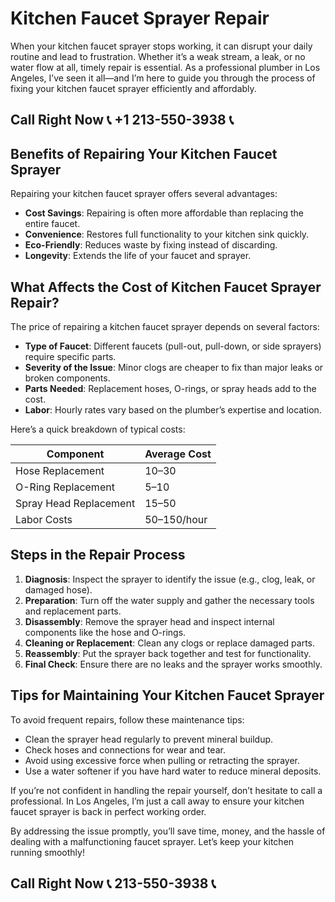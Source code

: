 # Kitchen Faucet Sprayer Repair

When your kitchen faucet sprayer stops working, it can disrupt your daily routine and lead to frustration. Whether it’s a weak stream, a leak, or no water flow at all, timely repair is essential. As a professional plumber in Los Angeles, I’ve seen it all—and I’m here to guide you through the process of fixing your kitchen faucet sprayer efficiently and affordably.

## Call Right Now 📞 +1 213-550-3938 📞

## Benefits of Repairing Your Kitchen Faucet Sprayer

Repairing your kitchen faucet sprayer offers several advantages:  
- **Cost Savings**: Repairing is often more affordable than replacing the entire faucet.  
- **Convenience**: Restores full functionality to your kitchen sink quickly.  
- **Eco-Friendly**: Reduces waste by fixing instead of discarding.  
- **Longevity**: Extends the life of your faucet and sprayer.  

## What Affects the Cost of Kitchen Faucet Sprayer Repair?

The price of repairing a kitchen faucet sprayer depends on several factors:  
- **Type of Faucet**: Different faucets (pull-out, pull-down, or side sprayers) require specific parts.  
- **Severity of the Issue**: Minor clogs are cheaper to fix than major leaks or broken components.  
- **Parts Needed**: Replacement hoses, O-rings, or spray heads add to the cost.  
- **Labor**: Hourly rates vary based on the plumber’s expertise and location.  

Here’s a quick breakdown of typical costs:  

| **Component**         | **Average Cost** |  
|------------------------|------------------|  
| Hose Replacement       | $10–$30         |  
| O-Ring Replacement    | $5–$10          |  
| Spray Head Replacement | $15–$50         |  
| Labor Costs            | $50–$150/hour  |  

## Steps in the Repair Process  

1. **Diagnosis**: Inspect the sprayer to identify the issue (e.g., clog, leak, or damaged hose).  
2. **Preparation**: Turn off the water supply and gather the necessary tools and replacement parts.  
3. **Disassembly**: Remove the sprayer head and inspect internal components like the hose and O-rings.  
4. **Cleaning or Replacement**: Clean any clogs or replace damaged parts.  
5. **Reassembly**: Put the sprayer back together and test for functionality.  
6. **Final Check**: Ensure there are no leaks and the sprayer works smoothly.  

## Tips for Maintaining Your Kitchen Faucet Sprayer  

To avoid frequent repairs, follow these maintenance tips:  
- Clean the sprayer head regularly to prevent mineral buildup.  
- Check hoses and connections for wear and tear.  
- Avoid using excessive force when pulling or retracting the sprayer.  
- Use a water softener if you have hard water to reduce mineral deposits.  

If you’re not confident in handling the repair yourself, don’t hesitate to call a professional. In Los Angeles, I’m just a call away to ensure your kitchen faucet sprayer is back in perfect working order.  

By addressing the issue promptly, you’ll save time, money, and the hassle of dealing with a malfunctioning faucet sprayer. Let’s keep your kitchen running smoothly!
## Call Right Now 📞 213-550-3938 📞